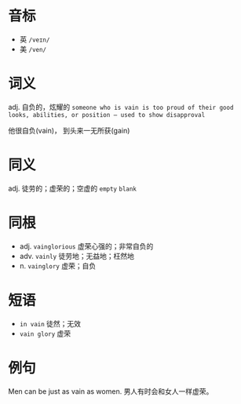 # 音标

- 英 `/veɪn/`
- 美 `/ven/`

# 词义

adj. 自负的，炫耀的
`someone who is vain is too proud of their good looks, abilities, or position – used to show disapproval`



他很自负(vain)， 到头来一无所获(gain)

# 同义

adj. 徒劳的；虚荣的；空虚的
`empty` `blank`

# 同根

- adj. `vainglorious` 虚荣心强的；非常自负的
- adv. `vainly` 徒劳地；无益地；枉然地
- n. `vainglory` 虚荣；自负

# 短语

- `in vain` 徒然；无效
- `vain glory` 虚荣

# 例句

Men can be just as vain as women.
男人有时会和女人一样虚荣。


